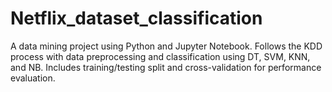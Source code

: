 # Netflix_dataset_classification
A data mining project using Python and Jupyter Notebook. Follows the KDD process with data preprocessing and classification using DT, SVM, KNN, and NB. Includes training/testing split and cross-validation for performance evaluation.
